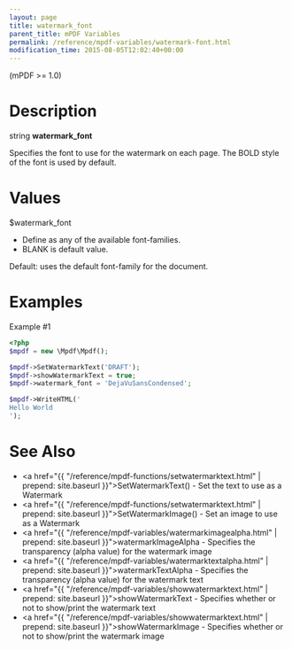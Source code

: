 ```yaml
---
layout: page
title: watermark_font
parent_title: mPDF Variables
permalink: /reference/mpdf-variables/watermark-font.html
modification_time: 2015-08-05T12:02:40+00:00
---
```


(mPDF >= 1.0)

# Description

string **watermark_font**

Specifies the font to use for the watermark on each page. The BOLD style of the font is used by default.

# Values

<span class="parameter">$watermark_font</span>

* Define as any of the available font-families.
* <span class="smallblock">BLANK</span> is default value.

Default: uses the default font-family for the document.

# Examples

Example #1

```php
<?php
$mpdf = new \Mpdf\Mpdf();

$mpdf->SetWatermarkText('DRAFT');
$mpdf->showWatermarkText = true;
$mpdf->watermark_font = 'DejaVuSansCondensed';

$mpdf->WriteHTML('
Hello World
');

```

# See Also

* <a href="{{ "/reference/mpdf-functions/setwatermarktext.html" | prepend: site.baseurl }}">SetWatermarkText()</a> - Set the text to use as a Watermark
* <a href="{{ "/reference/mpdf-functions/setwatermarktext.html" | prepend: site.baseurl }}">SetWatermarkImage()</a> - Set an image to use as a Watermark
* <a href="{{ "/reference/mpdf-variables/watermarkimagealpha.html" | prepend: site.baseurl }}">watermarkImageAlpha</a> - Specifies the transparency (alpha value) for the watermark image
* <a href="{{ "/reference/mpdf-variables/watermarktextalpha.html" | prepend: site.baseurl }}">watermarkTextAlpha</a> - Specifies the transparency (alpha value) for the watermark text
* <a href="{{ "/reference/mpdf-variables/showwatermarktext.html" | prepend: site.baseurl }}">showWatermarkText</a> - Specifies whether or not to show/print the watermark text
* <a href="{{ "/reference/mpdf-variables/showwatermarktext.html" | prepend: site.baseurl }}">showWatermarkImage</a> - Specifies whether or not to show/print the watermark image
